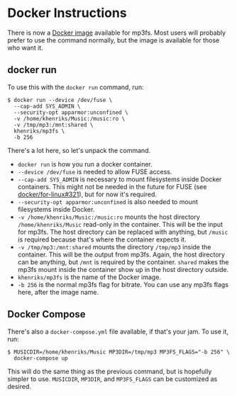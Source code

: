 # Docker Instructions

There is now a [Docker image](https://hub.docker.com/r/khenriks/mp3fs)
available for mp3fs. Most users will probably prefer to use the command
normally, but the image is available for those who want it.

## docker run

To use this with the `docker run` command, run:

``` console
$ docker run --device /dev/fuse \
  --cap-add SYS_ADMIN \
  --security-opt apparmor:unconfined \
  -v /home/khenriks/Music:/music:ro \
  -v /tmp/mp3:/mnt:shared \
  khenriks/mp3fs \
  -b 256
```

There's a lot here, so let's unpack the command.

-   `docker run` is how you run a docker container.
-   `--device /dev/fuse` is needed to allow FUSE access.
-   `--cap-add SYS_ADMIN` is necessary to mount filesystems inside Docker
    containers. This might not be needed in the future for FUSE (see
    [docker/for-linux#321](https://github.com/docker/for-linux/issues/321)),
    but for now it's required.
-   `--security-opt apparmor:unconfined` is also needed to mount filesystems
    inside Docker.
-   `-v /home/khenriks/Music:/music:ro` mounts the host directory
    `/home/khenriks/Music` read-only in the container. This will be the input
    for mp3fs. The host directory can be replaced with anything, but `/music`
    is required because that's where the container expects it.
-   `-v /tmp/mp3:/mnt:shared` mounts the directory `/tmp/mp3` inside the
    container. This will be the output from mp3fs. Again, the host directory
    can be anything, but `/mnt` is required by the container. `shared` makes
    the mp3fs mount inside the container show up in the host directory outside.
-   `khenriks/mp3fs` is the name of the Docker image.
-   `-b 256` is the normal mp3fs flag for bitrate. You can use any mp3fs flags
    here, after the image name.

## Docker Compose

There's also a `docker-compose.yml` file available, if that's your jam. To use
it, run:

``` console
$ MUSICDIR=/home/khenriks/Music MP3DIR=/tmp/mp3 MP3FS_FLAGS="-b 256" \
  docker-compose up
```

This will do the same thing as the previous command, but is hopefully simpler
to use. `MUSICDIR`, `MP3DIR`, and `MP3FS_FLAGS` can be customized as desired.
